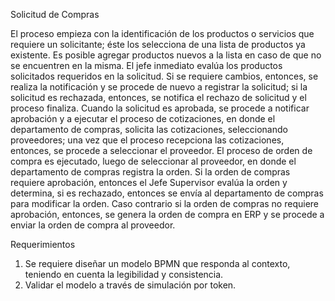 Solicitud de Compras

El proceso empieza con la identificación de los productos o servicios que requiere un solicitante; éste los selecciona de una lista de productos ya existente. Es posible agregar productos nuevos a la lista en caso de que no se encuentren en la misma.
El jefe inmediato evalúa los productos solicitados requeridos en la solicitud. Si se requiere cambios, entonces, se realiza la notificación y se procede de nuevo a registrar la solicitud; si la solicitud es rechazada, entonces, se notifica el rechazo de solicitud y el proceso finaliza. 
Cuando la solicitud es aprobada, se procede a notificar aprobación y a ejecutar el proceso de cotizaciones, en donde el departamento de compras, solicita las cotizaciones, seleccionando proveedores; una vez que el proceso recepciona las cotizaciones, entonces, se procede a seleccionar el proveedor.
El proceso de orden de compra es ejecutado, luego de seleccionar al proveedor, en donde el departamento de compras registra la orden. 
Si la orden de compras requiere aprobación, entonces el Jefe Supervisor evalúa la orden y determina, si es rechazado, entonces se envía al departamento de compras para modificar la orden. Caso contrario si la orden de compras no requiere aprobación, entonces, se genera la orden de compra en ERP y se procede a enviar la orden de compra al proveedor.

Requerimientos

1. Se requiere diseñar un modelo BPMN que responda al contexto, teniendo en cuenta la legibilidad y consistencia.
2. Validar el modelo a través de simulación por token.
